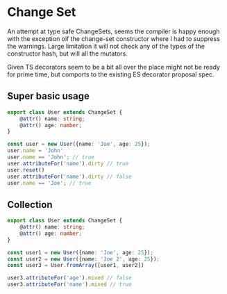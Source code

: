 # Change Set

An attempt at type safe ChangeSets, seems the compiler is happy enough with the exception oif the
change-set constructor where I had to suppress the warnings. Large limitation it will not check any 
of the types of the constructor hash, but will all the mutators. 

Given TS decorators seem to be a bit all over the place might not be ready for prime time, but
comports to the existing ES decorator proposal spec.


## Super basic usage
```typescript
export class User extends ChangeSet {
    @attr() name: string;
    @attr() age: number;
}

const user = new User({name: 'Joe', age: 25});
user.name = 'John'
user.name == 'John'; // true
user.attributeFor('name').dirty // true
user.reset()
user.attributeFor('name').dirty // false
user.name == 'Joe'; // true
```

## Collection  
```typescript
export class User extends ChangeSet {
    @attr() name: string;
    @attr() age: number;
}

const user1 = new User({name: 'Joe', age: 25});
const user2 = new User({name: 'Joe 2', age: 25});
const user3 = User.fromArray([user1, user2])

user3.attributeFor('age').mixed // false 
user3.attributeFor('name').mixed // true 
```

